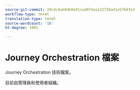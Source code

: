 ```yaml
---
source-git-commit: 20cdc8ab84b8e91cad074aa122738ad1e57b0fe3
workflow-type: tm+mt
translation-type: tm+mt
source-wordcount: '16'
ht-degree: 100%

---
```

# Journey Orchestration 檔案

Journey Orchestration 技術檔案。

目前由管理員和使用者組織。
